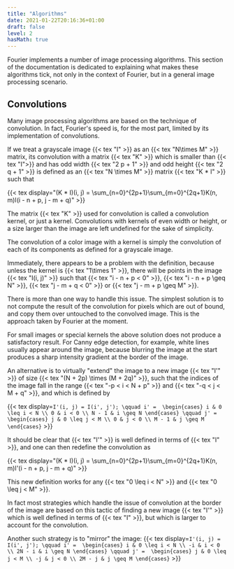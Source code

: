 ```yaml
---
title: "Algorithms"
date: 2021-01-22T20:16:36+01:00
draft: false
level: 2
hasMath: true
---
```


Fourier implements a number of image processing algorithms. This section of the documentation is dedicated to explaining what makes these algorithms tick, not only in the context of Fourier, but in a general image processing scenario.

## Convolutions

Many image processing algorithms are based on the technique of convolution. In fact, Fourier's speed is, for the most part, limited by its implementation of convolutions.

If we treat a grayscale image {{< tex "I" >}} as an {{< tex "N\times M" >}} matrix, its convolution with a matrix {{< tex "K" >}} which is smaller than {{< tex "I">}} and has odd width {{< tex "2 p + 1" >}} and odd height {{< tex "2 q + 1" >}} is defined as an {{< tex "N \times M" >}} matrix {{< tex "K * I" >}} such that

{{< tex display="(K * I)(i, j) = \sum_{n=0}^{2p+1}\sum_{m=0}^{2q+1}K(n, m)I(i - n + p, j - m + q)" >}}

The matrix {{< tex "K" >}} used for convolution is called a convolution kernel, or just a kernel. Convolutions with kernels of even width or height, or a size larger than the image are left undefined for the sake of simplicity.

The convolution of a color image with a kernel is simply the convolution of each of its components as defined for a grayscale image.

Immediately, there appears to be a problem with the definition, because unless the kernel is {{< tex "1\times 1" >}}, there will be points in the image {{< tex "I(i, j)" >}} such that {{< tex "i - n + p < 0" >}}, {{< tex "i - n + p \geq N" >}}, {{< tex "j - m + q < 0" >}} or {{< tex "j - m + p \geq M" >}}.

There is more than one way to handle this issue. The simplest solution is to not compute the result of the convolution for pixels which are out of bound, and copy them over untouched to the convolved image. This is the approach taken by Fourier at the moment.

For small images or special kernels the above solution does not produce a satisfactory result. For Canny edge detection, for example, white lines usually appear around the image, because blurring the image at the start produces a sharp intensity gradient at the border of the image.

An alternative is to virtually "extend" the image to a new image {{< tex "I'" >}} of size {{< tex "(N + 2p) \times (M + 2q)" >}}, such that the indices of the image fall in the range {{< tex "-p < i < N + p" >}} and {{< tex "-q < j < M + q" >}}, and which is defined by

{{< tex display=`I'(i, j) = I(i', j'); \qquad
                    i' = 
                    \begin{cases}
                        i & 0 \leq i < N \\
                        0 & i < 0 \\
                        N - 1 & i \geq N
                    \end{cases}
                    \qquad
                    j' = 
                    \begin{cases}
                        j & 0 \leq j < M \\
                        0 & j < 0 \\
                        M - 1 & j \geq M
                    \end{cases}` >}}
                     
It should be clear that {{< tex "I'" >}} is well defined in terms of {{< tex "I" >}}, and one can then redefine the convolution as

{{< tex display="(K * I)(i, j) = \sum_{n=0}^{2p+1}\sum_{m=0}^{2q+1}K(n, m)I'(i - n + p, j - m + q)" >}}

This new definition works for any {{< tex "0 \leq i < N" >}} and {{< tex "0 \leq j < M" >}}.

In fact most strategies which handle the issue of convolution at the border of the image are based on this tactic of finding a new image {{< tex "I'" >}} which is well defined in terms of {{< tex "I" >}}, but which is larger to account for the convolution.

Another such strategy is to "mirror" the image:
{{< tex display=`I'(i, j) = I(i', j'); \qquad
                    i' = 
                    \begin{cases}
                        i & 0 \leq i < N \\
                        -i & i < 0 \\
                        2N - i & i \geq N
                    \end{cases}
                    \qquad
                    j' = 
                    \begin{cases}
                        j & 0 \leq j < M \\
                        -j & j < 0 \\
                        2M - j & j \geq M
                    \end{cases}` >}}
